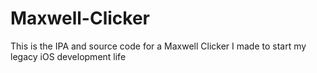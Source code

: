 # Maxwell-Clicker
This is the IPA and source code for a Maxwell Clicker I made to start my legacy iOS development life
